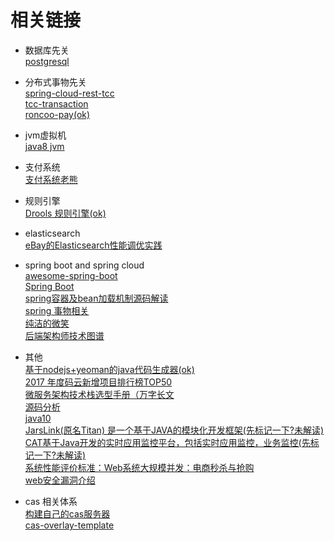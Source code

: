 # 相关链接
* 数据库先关<br/>
<a href="https://github.com/digoal/blog">postgresql</a><br/>

* 分布式事物先关<br/>
<a href="https://github.com/prontera/spring-cloud-rest-tcc">spring-cloud-rest-tcc</a><br/>
<a href="https://github.com/changmingxie/tcc-transaction">tcc-transaction</a><br/>
<a href="https://github.com/roncoo/roncoo-pay">roncoo-pay(ok)</a>

* jvm虚拟机<br/>
<a href="https://github.com/jameswangAugmentum/Blogs/tree/master/jvm">java8 jvm</a>

* 支付系统<br/>
<a href="https://github.com/paymentrpc">支付系统老熊</a>

* 规则引擎<br/>
<a href="http://blog.csdn.net/qq_31179577/article/details/76585854">Drools 规则引擎(ok)</a>

* elasticsearch<br/>
<a href="https://mp.weixin.qq.com/s/Xvc7f0nBaNVa7_DnzjCUiw">eBay的Elasticsearch性能调优实践</a>

* spring boot and spring cloud <br/>
<a href="https://github.com/ityouknow/awesome-spring-boot">awesome-spring-boot</a><br/>
<a href="https://github.com/ityouknow/spring-boot-examples">Spring Boot</a><br/>
<a href="http://mp.weixin.qq.com/s/zRjokN97kBu__mcuEBC_Lg">spring容器及bean加载机制源码解读</a><br/>
<a href="https://www.ibm.com/developerworks/cn/education/opensource/os-cn-spring-trans/">spring 事物相关</a><br/>
<a href="https://www.cnblogs.com/ityouknow/p/7566682.html">纯洁的微笑</a><br/>
<a href="https://github.com/xingshaocheng/architect-awesome">后端架构师技术图谱</a>

* 其他<br/>
<a href="https://github.com/jhipster/generator-jhipster">基于nodejs+yeoman的java代码生成器(ok)</a><br/>
<a href="http://mp.weixin.qq.com/s/H6Nb-MpJzPy8S_NLWo8V-w">2017 年度码云新增项目排行榜TOP50</a><br/>
<a href="http://mp.weixin.qq.com/s/zFJokAv8lSQejGFTGJTJeQ">微服务架构技术栈选型手册（万字长文</a><br/>
<a href="https://github.com/YunaiV/Blog">源码分析</a></br>
<a href="http://mp.weixin.qq.com/s/krGXHpkQefpyq6WP9epFtg">java10</a></br>
<a href="https://github.com/alibaba/jarslink">JarsLink(原名Titan) 是一个基于JAVA的模块化开发框架(先标记一下?未解读)</a></br>
<a href="https://github.com/dianping/cat">CAT基于Java开发的实时应用监控平台，包括实时应用监控，业务监控(先标记一下?未解读)</a><br/>
<a href="http://mp.weixin.qq.com/s/zDbcV_vJeBOnAYxK0WEJQQ">系统性能评价标准：Web系统大规模并发：电商秒杀与抢购</a><br/>
<a href="http://mp.weixin.qq.com/s/sqIVgpxmaa9TT0Q5PiTtsw">web安全漏洞介绍<a/><br/>

* cas 相关体系<br/>
<a href="http://www.cnblogs.com/flying607/p/7598248.html">构建自己的cas服务器</a></br>
<a href="https://github.com/apereo/cas-overlay-template">cas-overlay-template</a>


